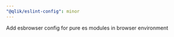 ```yaml
---
"@qlik/eslint-config": minor
---
```


Add esbrowser config for pure es modules in browser environment

